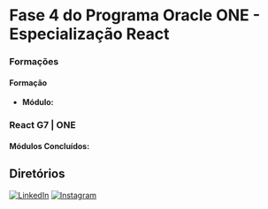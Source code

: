 # Fase 4 do Programa Oracle ONE - Especialização React

### Formações

#### Formação

- **Módulo:**

### React G7 | ONE

#### Módulos Concluídos:

## Diretórios

[![LinkedIn](https://img.shields.io/badge/linkedin-%230077B5.svg?style=for-the-badge&logo=linkedin&logoColor=white)](https://linkedin.com/in/lucas-dickmann) 
[![Instagram](https://img.shields.io/badge/Instagram-%23E4405F.svg?style=for-the-badge&logo=Instagram&logoColor=white)](https://instagram.com/luksdickmann)
